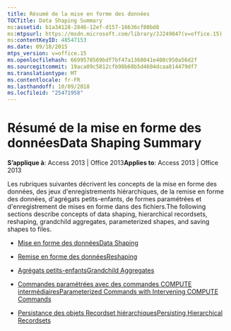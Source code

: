 ```yaml
---
title: Résumé de la mise en forme des données
TOCTitle: Data Shaping Summary
ms:assetid: b1a34128-2846-12ef-d157-16636cf80bd8
ms:mtpsurl: https://msdn.microsoft.com/library/JJ249847(v=office.15)
ms:contentKeyID: 48547153
ms.date: 09/18/2015
mtps_version: v=office.15
ms.openlocfilehash: 6699578569bdf7bf47a1368041e408c950a56d2f
ms.sourcegitcommit: 19aca09c5812cfb98b68b5d4604dcaa814479df7
ms.translationtype: MT
ms.contentlocale: fr-FR
ms.lasthandoff: 10/09/2018
ms.locfileid: "25471958"
---
```

# <a name="data-shaping-summary"></a><span data-ttu-id="a13c7-102">Résumé de la mise en forme des données</span><span class="sxs-lookup"><span data-stu-id="a13c7-102">Data Shaping Summary</span></span>


<span data-ttu-id="a13c7-103">**S’applique à**: Access 2013 | Office 2013</span><span class="sxs-lookup"><span data-stu-id="a13c7-103">**Applies to**: Access 2013 | Office 2013</span></span>

<span data-ttu-id="a13c7-104">Les rubriques suivantes décrivent les concepts de la mise en forme des données, des jeux d'enregistrements hiérarchiques, de la remise en forme des données, d'agrégats petits-enfants, de formes paramétrées et d'enregistrement de mises en forme dans des fichiers.</span><span class="sxs-lookup"><span data-stu-id="a13c7-104">The following sections describe concepts of data shaping, hierarchical recordsets, reshaping, grandchild aggregates, parameterized shapes, and saving shapes to files.</span></span>

  - [<span data-ttu-id="a13c7-105">Mise en forme des données</span><span class="sxs-lookup"><span data-stu-id="a13c7-105">Data Shaping</span></span>](data-shaping.md)

  - [<span data-ttu-id="a13c7-106">Remise en forme des données</span><span class="sxs-lookup"><span data-stu-id="a13c7-106">Reshaping</span></span>](reshaping.md)

  - [<span data-ttu-id="a13c7-107">Agrégats petits-enfants</span><span class="sxs-lookup"><span data-stu-id="a13c7-107">Grandchild Aggregates</span></span>](grandchild-aggregates.md)

  - [<span data-ttu-id="a13c7-108">Commandes paramétrées avec des commandes COMPUTE intermédiaires</span><span class="sxs-lookup"><span data-stu-id="a13c7-108">Parameterized Commands with Intervening COMPUTE Commands</span></span>](parameterized-commands-with-intervening-compute-commands.md)

  - [<span data-ttu-id="a13c7-109">Persistance des objets Recordset hiérarchiques</span><span class="sxs-lookup"><span data-stu-id="a13c7-109">Persisting Hierarchical Recordsets</span></span>](persisting-hierarchical-recordsets.md)

